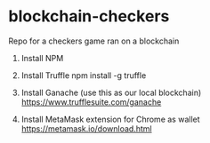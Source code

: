# blockchain-checkers
Repo for a checkers game ran on a blockchain

1. Install NPM

2. Install Truffle
npm install -g truffle

3. Install Ganache (use this as our local blockchain)
https://www.trufflesuite.com/ganache

4. Install MetaMask extension for Chrome as wallet
https://metamask.io/download.html

